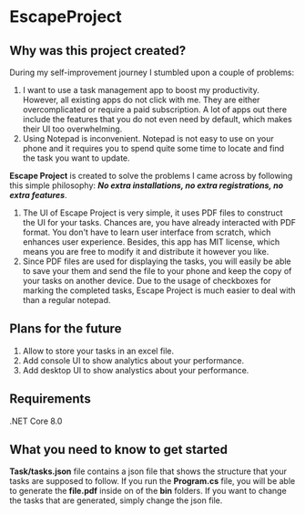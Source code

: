 # EscapeProject

## Why was this project created?

During my self-improvement journey I stumbled upon a couple of problems: 

1. I want to use a task management app to boost my productivity. However, all existing apps do not click with me. They are either overcomplicated or require a paid subscription. A lot of apps out there include the features that you do not even need by default, which makes their UI too overwhelming.
2. Using Notepad is inconvenient. Notepad is not easy to use on your phone and it requires you to spend quite some time to locate and find the task you want to update. 

**Escape Project** is created to solve the problems I came across by following this simple philosophy: ***No extra installations, no extra registrations, no extra features***.

1. The UI of Escape Project is very simple, it uses PDF files to construct the UI for your tasks. Chances are, you have already interacted with PDF format. You don't have to learn user interface from scratch, which enhances user experience. Besides, this app has MIT license, which means you are free to modify it and distribute it however you like.
2. Since PDF files are used for displaying the tasks, you will easily be able to save your them and send the file to your phone and keep the copy of your tasks on another device. Due to the usage of checkboxes for marking the completed tasks, Escape Project is much easier to deal with than a regular notepad.

## Plans for the future

1. Allow to store your tasks in an excel file.
2. Add console UI to show analytics about your performance.
3. Add desktop UI to show analystics about your performance.

## Requirements
.NET Core 8.0

## What you need to know to get started
**Task/tasks.json** file contains a json file that shows the structure that your tasks are supposed to follow. If you run the **Program.cs** file, you will be able to generate the **file.pdf** inside on of the **bin** folders.
If you want to change the tasks that are generated, simply change the json file.
